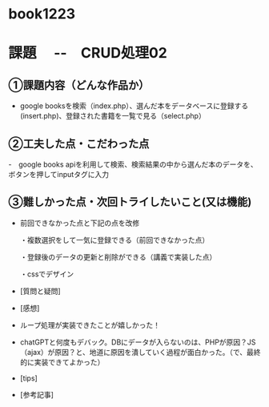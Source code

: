# book1223

# 課題　 --　CRUD処理02

## ①課題内容（どんな作品か）

- google booksを検索（index.php）、選んだ本をデータベースに登録する(insert.php)、登録された書籍を一覧で見る（select.php）
  
## ②工夫した点・こだわった点

-　google books apiを利用して検索、検索結果の中から選んだ本のデータを、ボタンを押してinputタグに入力


## ③難しかった点・次回トライしたいこと(又は機能)

- 前回できなかった点と下記の点を改修

  ・複数選択をして一気に登録できる（前回できなかった点）

  ・登録後のデータの更新と削除ができる（講義で実装した点）

  ・cssでデザイン


- [質問と疑問]
   
- [感想]

- ループ処理が実装できたことが嬉しかった！
- chatGPTと何度もデバック。DBにデータが入らないのは、PHPが原因？JS（ajax）が原因？と、地道に原因を潰していく過程が面白かった。（で、最終的に実装できてよかった）

- [tips]

- [参考記事]

